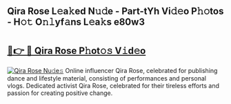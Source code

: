 ## Qira Rose L𝚎a𝚔ed N𝚞𝚍e - Part-tYh Vi𝚍𝚎o P𝚑𝚘tos - H𝚘𝚝 O𝚗𝚕yf𝚊ns L𝚎a𝚔s e80w3

# <h2><a href="http://kf1wdt.oniu.top/?m=Qira+Rose">🔗👉 🔴 Qira Rose P𝚑ot𝚘𝚜 V𝚒d𝚎o</a></h2>

[![Qira Rose Nu𝚍e𝚜](https://i.imgur.com/0qMVB7G.gif)](http://kf1wdt.oniu.top/?m=Qira+Rose)
Online influencer Qira Rose, celebrated for publishing dance and lifestyle material, consisting of performances and personal vlogs. Dedicated activist Qira Rose, celebrated for their tireless efforts and passion for creating positive change.  
